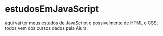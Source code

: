 # estudosEmJavaScript

<p> aqui vai ter meus estudos de JavaScript e possivelmente de HTML e CSS, todos vem dos cursos dados pela Alura
<br>
